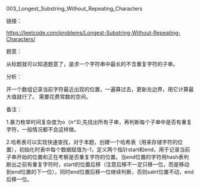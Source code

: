 003_Longest_Substring_Without_Repeating_Characters

链接：

https://leetcode.com/problems/Longest-Substring-Without-Repeating-Characters/

题意：

从标题就可以知道题意了，是求一个字符串中最长的不含重复字符的子串。

分析：

开一个数组记录当前字符最近出现的位置，一遍算过去，更新左边界，用它计算最大值就行了。
需要花费常数的空间。

备注：

1.暴力枚举时间复杂度为o（n^3),先找出所有子串，再判断每个子串中是否有重复字符，一般情况都不会这样做。

2.哈希表可以实现快速查找，对于本题，创建一个哈希表（用来存储字符的位置），初始化时表中每个数据赋值为-1，定义两个指针start和end，用于记录当前子串开始的位置和正在考察是否重复字符的位置。当end位置的字符用hash表判断出之前有重复字符时，start的位置后移（注意后移不一定只移一位，而是移动到end位置的下一位），同时end位置后移一位继续判断，否则satrt位置不动，end后移一位。

